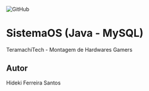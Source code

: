 ![GitHub](https://img.shields.io/github/license/hidekibtw/sistemaOS?style=flat-square)
# SistemaOS (Java - MySQL)
TeramachiTech - Montagem de Hardwares Gamers
## Autor
Hideki Ferreira Santos 
